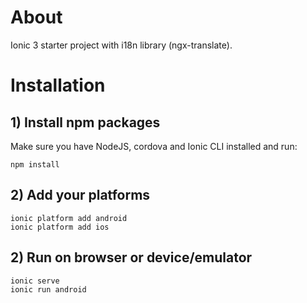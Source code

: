 # About #
Ionic 3 starter project with i18n library (ngx-translate).

# Installation #

## 1) Install npm packages #
Make sure you have NodeJS, cordova and Ionic CLI installed and run:
```
npm install
```

## 2) Add your platforms ##
```
ionic platform add android
ionic platform add ios
```

## 2) Run on browser or device/emulator ##
```
ionic serve
ionic run android
```
